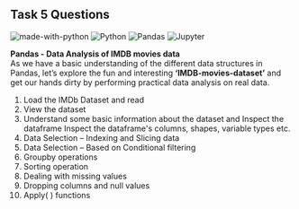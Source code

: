 ## Task 5 Questions
![made-with-python](https://img.shields.io/badge/Made%20with-Python-1f425f.svg)
![Python](https://img.shields.io/badge/-Python-3776AB?logo=Python&logoColor=white)
![Pandas](https://img.shields.io/badge/Pandas-2C2D72?logo=pandas&logoColor=white)
![Jupyter](https://img.shields.io/badge/Jupyterlab-F37626?logo=Jupyter&logoColor=white)

**Pandas - Data Analysis of IMDB movies data**<br>
As we have a basic understanding of the different data structures in Pandas, let’s explore the fun and interesting **‘IMDB-movies-dataset’** and get our hands dirty by performing practical data analysis on real data.

  1. Load the IMDb Dataset and read
  2. View the dataset
  3. Understand some basic information about the dataset and Inspect the dataframe Inspect the dataframe's columns, shapes, variable types etc.
  4. Data Selection – Indexing and Slicing data
  5. Data Selection – Based on Conditional filtering
  6. Groupby operations
  7. Sorting operation
  8. Dealing with missing values
  9. Dropping columns and null values
 10. Apply( ) functions
